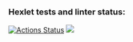### Hexlet tests and linter status:
[![Actions Status](https://github.com/zent13/java-project-61/workflows/hexlet-check/badge.svg)](https://github.com/zent13/java-project-61/actions)
<a href="https://codeclimate.com/github/zent13/java-project-61/maintainability"><img src="https://api.codeclimate.com/v1/badges/ff945c168b50546e87d1/maintainability" /></a>

